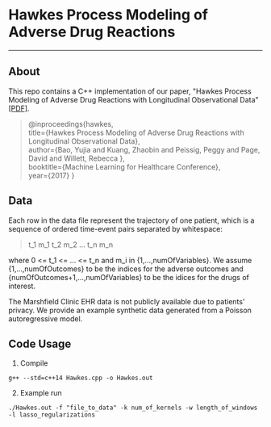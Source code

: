 # Hawkes Process Modeling of Adverse Drug Reactions
---

## About

This repo contains a C++ implementation of our paper, "Hawkes Process Modeling of Adverse Drug Reactions with Longitudinal Observational Data" [[PDF]](http://people.csail.mit.edu/yujia/assets/pdf/hawkes_pdf.pdf).

> @inproceedings{hawkes,  
>   title={Hawkes Process Modeling of Adverse Drug Reactions with Longitudinal Observational Data},  
>   author={Bao, Yujia and Kuang, Zhaobin and  Peissig, Peggy and Page, David and Willett, Rebecca },  
>   booktitle={Machine Learning for Healthcare Conference},  
>   year={2017}
> }

## Data
Each row in the data file represent the trajectory of one patient, which is a sequence of ordered time-event pairs separated by whitespace:
> t_1 m_1 t_2 m_2 ... t_n m_n

where 0 <= t_1 <= ... <= t_n and m_i in {1,...,numOfVariables}. We assume {1,...,numOfOutcomes} to be the indices for the adverse outcomes and {numOfOutcomes+1,...,numOfVariables} to be the idices for the drugs of interest.

The Marshfield Clinic EHR data is not publicly available due to patients' privacy. We provide an example synthetic data generated from a Poisson autoregressive model. 

## Code Usage
1. Compile
```
g++ --std=c++14 Hawkes.cpp -o Hawkes.out
```
2. Example run
```
./Hawkes.out -f "file_to_data" -k num_of_kernels -w length_of_windows -l lasso_regularizations 
```
